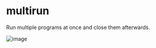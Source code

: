 # multirun
Run multiple programs at once and close them afterwards.


![image](https://user-images.githubusercontent.com/5970554/211134889-764b706a-b5c8-4b3b-b538-c827aa46fda3.png)
